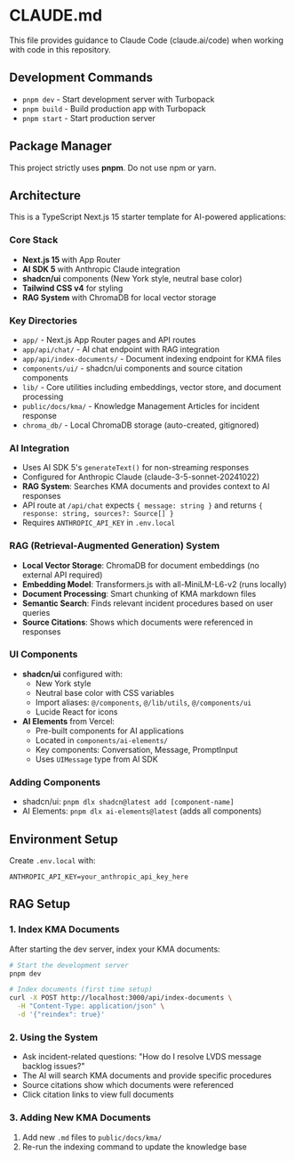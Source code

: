 # CLAUDE.md

This file provides guidance to Claude Code (claude.ai/code) when working with code in this repository.

## Development Commands

- `pnpm dev` - Start development server with Turbopack
- `pnpm build` - Build production app with Turbopack
- `pnpm start` - Start production server

## Package Manager

This project strictly uses **pnpm**. Do not use npm or yarn.

## Architecture

This is a TypeScript Next.js 15 starter template for AI-powered applications:

### Core Stack
- **Next.js 15** with App Router
- **AI SDK 5** with Anthropic Claude integration
- **shadcn/ui** components (New York style, neutral base color)
- **Tailwind CSS v4** for styling
- **RAG System** with ChromaDB for local vector storage

### Key Directories
- `app/` - Next.js App Router pages and API routes
- `app/api/chat/` - AI chat endpoint with RAG integration
- `app/api/index-documents/` - Document indexing endpoint for KMA files
- `components/ui/` - shadcn/ui components and source citation components
- `lib/` - Core utilities including embeddings, vector store, and document processing
- `public/docs/kma/` - Knowledge Management Articles for incident response
- `chroma_db/` - Local ChromaDB storage (auto-created, gitignored)

### AI Integration
- Uses AI SDK 5's `generateText()` for non-streaming responses
- Configured for Anthropic Claude (claude-3-5-sonnet-20241022)
- **RAG System**: Searches KMA documents and provides context to AI responses
- API route at `/api/chat` expects `{ message: string }` and returns `{ response: string, sources?: Source[] }`
- Requires `ANTHROPIC_API_KEY` in `.env.local`

### RAG (Retrieval-Augmented Generation) System
- **Local Vector Storage**: ChromaDB for document embeddings (no external API required)
- **Embedding Model**: Transformers.js with all-MiniLM-L6-v2 (runs locally)
- **Document Processing**: Smart chunking of KMA markdown files
- **Semantic Search**: Finds relevant incident procedures based on user queries
- **Source Citations**: Shows which documents were referenced in responses

### UI Components
- **shadcn/ui** configured with:
  - New York style
  - Neutral base color with CSS variables
  - Import aliases: `@/components`, `@/lib/utils`, `@/components/ui`
  - Lucide React for icons
- **AI Elements** from Vercel:
  - Pre-built components for AI applications
  - Located in `components/ai-elements/`
  - Key components: Conversation, Message, PromptInput
  - Uses `UIMessage` type from AI SDK

### Adding Components
- shadcn/ui: `pnpm dlx shadcn@latest add [component-name]`
- AI Elements: `pnpm dlx ai-elements@latest` (adds all components)

## Environment Setup

Create `.env.local` with:
```
ANTHROPIC_API_KEY=your_anthropic_api_key_here
```

## RAG Setup

### 1. Index KMA Documents

After starting the dev server, index your KMA documents:

```bash
# Start the development server
pnpm dev

# Index documents (first time setup)
curl -X POST http://localhost:3000/api/index-documents \
  -H "Content-Type: application/json" \
  -d '{"reindex": true}'
```

### 2. Using the System

- Ask incident-related questions: "How do I resolve LVDS message backlog issues?"
- The AI will search KMA documents and provide specific procedures
- Source citations show which documents were referenced
- Click citation links to view full documents

### 3. Adding New KMA Documents

1. Add new `.md` files to `public/docs/kma/`
2. Re-run the indexing command to update the knowledge base
